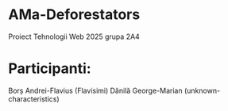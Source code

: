 # AMa-Deforestators
Proiect Tehnologii Web 2025 grupa 2A4

# Participanti:
Borș Andrei-Flavius (Flavisimi)
Dănilă George-Marian (unknown-characteristics)
